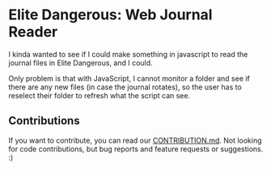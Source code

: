 # Elite Dangerous: Web Journal Reader

I kinda wanted to see if I could make something in javascript to read the journal files in Elite Dangerous, and I could.

Only problem is that with JavaScript, I cannot monitor a folder and see if there are any new files (in case the journal rotates), so the user has to reselect their folder to refresh what the script can see.

## Contributions

If you want to contribute, you can read our [CONTRIBUTION.md](CONTRIBUTING.md).
Not looking for code contributions, but bug reports and feature requests or suggestions. :)
